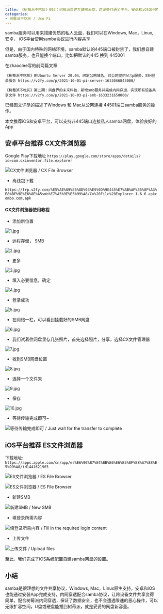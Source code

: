 ```yaml
---
title: 《树莓派不吃灰》003：树莓派自建互联网云盘，跨设备打通全平台，安卓和iOS如何在非445端口使用samba服务
categories:
- 树莓派不吃灰 / Use Pi
---
```




samba服务可以用来搭建优质的私人云盘，我们可以在Windows, Mac，Linux, 安卓， iOS平台使用samba协议进行内容共享



但是，由于国内特殊的网络环境，samba默认的445端口被封禁了，我们想自建samba服务，也只能换个端口，比如把默认的445 换到 445001



在zhaoolee写的前两篇文章



`《树莓派不吃灰》刷Ubuntu Server 20.04，绑定公网域名，对公网提供http服务，SSH登录服务 https://v2fy.com/p/2021-10-01-pi-server-1633066843000/`



`《树莓派不吃灰》第二期：网盘界的未来科技，新增smb服务并完成内网穿透，实现所有设备共享文件 https://v2fy.com/p/2021-10-03-pi-smb-1633231650000/` 



已经图文详尽的描述了Windows 和 Mac从公网连接 44501端口samba服务的操作。



本文推荐iOS和安卓平台，可以支持非445端口连接私人samba网盘，体验良好的App



## 安卓平台推荐 CX文件浏览器 

Google Play下载地址 `https://play.google.com/store/apps/details?id=com.cxinventor.file.explorer`

![CX文件浏览器 / CX File Browser](https://cdn.fangyuanxiaozhan.com/assets/1633327569569hd8w64Q1.png)

- 离线包下载

`https://frp.v2fy.com/%E5%AE%89%E5%8D%93%E9%9D%9E445%E7%AB%AF%E5%8F%A3%E8%BF%9E%E6%8E%A5smb%E7%A5%9E%E5%99%A8/Cx%20File%20Explorer_1.6.6_apkcombo.com.apk`

#### CX文件浏览器使用教程

- 添加新位置

![1.jpg](https://cdn.fangyuanxiaozhan.com/assets/1633327574695nFpCFFjR.jpeg)

- 远程存储， SMB

![2.jpg](https://cdn.fangyuanxiaozhan.com/assets/1633327601851FewytHbY.jpeg)

- 更多

![3.jpg](https://cdn.fangyuanxiaozhan.com/assets/1633327606769RkrxDFee.jpeg)

- 填入必要信息，确定

![4.jpg](https://cdn.fangyuanxiaozhan.com/assets/1633327610907fT4YrHTB.jpeg)

- 登录成功

![5.jpg](https://cdn.fangyuanxiaozhan.com/assets/1633327615588a3sbXpm7.jpeg)


- 在网络一栏，可以看到挂载好的SMB网盘

![6.jpg](https://cdn.fangyuanxiaozhan.com/assets/1633327620982mybNTkYS.jpeg)


- 我们试着往网盘里存几张照片，首先选择照片，分享，选择CX文件管理器

![7.jpg](https://cdn.fangyuanxiaozhan.com/assets/1633327625689iieJ46dc.jpeg)

- 找到SMB网盘位置

![8.jpg](https://cdn.fangyuanxiaozhan.com/assets/1633327629812z0E76FFX.jpeg)

- 选择一个文件夹

![9.jpg](https://cdn.fangyuanxiaozhan.com/assets/1633327634393SjpPRZcS.jpeg)

- 保存

![10.jpg](https://cdn.fangyuanxiaozhan.com/assets/16333276388235e8eSzST.jpeg)


- 等待传输完成即可~

![等待传输完成即可 / Just wait for the transfer to complete](https://cdn.fangyuanxiaozhan.com/assets/16333276437171m1xNr1K.jpeg)


## iOS平台推荐 ES文件浏览器

下载地址: `https://apps.apple.com/cn/app/es%E6%96%87%E4%BB%B6%E6%B5%8F%E8%A7%88%E5%99%A8/id1441621965`



![ES文件浏览器 / ES File Browser](https://cdn.fangyuanxiaozhan.com/assets/1633327650166TQ1Gik5T.jpeg)

![ES文件浏览器 / ES File Browser](https://cdn.fangyuanxiaozhan.com/assets/1633327653663fxtiEtt1.png)

- 新建SMB

  

![新建SMB / New SMB](https://cdn.fangyuanxiaozhan.com/assets/1633327658539PRenzCzW.jpeg)

- 填登录所需内容

![填登录所需内容 / Fill in the required login content](https://cdn.fangyuanxiaozhan.com/assets/1633327662576eZhYsrXp.jpeg)


- 上传文件

![上传文件 / Upload files](https://cdn.fangyuanxiaozhan.com/assets/1633327668759TQZKChE5.jpeg)


至此，我们完成了iOS系统配置自建samba网盘的设置。



## 小结

samba是很理想的文件共享协议，Windows, Mac，Linux原生支持，安卓和iOS也能通过安装App完成支持，内网穿透配合samba协议，让跨设备文件共享变得简单，配合树莓派内网穿透，保证了数据安全，也不会遭遇限速的恶心操作，可以无限扩容空间，U盘或硬盘能插到树莓派，就是妥妥的网盘新容量。

